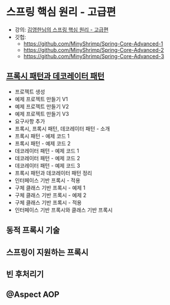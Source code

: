 # 스프링 핵심 원리 - 고급편

* 강의:
  [김영한님의 스프링 핵심 원리 - 고급편](https://www.inflearn.com/course/%EC%8A%A4%ED%94%84%EB%A7%81-%ED%95%B5%EC%8B%AC-%EC%9B%90%EB%A6%AC-%EA%B3%A0%EA%B8%89%ED%8E%B8/dashboard)
* 깃헙:
    * https://github.com/MinyShrimp/Spring-Core-Advanced-1
    * https://github.com/MinyShrimp/Spring-Core-Advanced-2
    * https://github.com/MinyShrimp/Spring-Core-Advanced-3

## [프록시 패턴과 데코레이터 패턴](강의/4강)

* 프로젝트 생성
* 예제 프로젝트 만들기 V1
* 예제 프로젝트 만들기 V2
* 예제 프로젝트 만들기 V3
* 요구사항 추가
* 프록시, 프록시 패턴, 데코레이터 패턴 - 소개
* 프록시 패턴 - 예제 코드 1
* 프록시 패턴 - 예제 코드 2
* 데코레이터 패턴 - 예제 코드 1
* 데코레이터 패턴 - 예제 코드 2
* 데코레이터 패턴 - 예제 코드 3
* 프록시 패턴과 데코레이터 패턴 정리
* 인터페이스 기반 프록시 - 적용
* 구체 클래스 기반 프록시 - 예제 1
* 구체 클래스 기반 프록시 - 예제 2
* 구체 클래스 기반 프록시 - 적용
* 인터페이스 기반 프록시와 클래스 기반 프록시

## 동적 프록시 기술

## 스프링이 지원하는 프록시

## 빈 후처리기

## @Aspect AOP